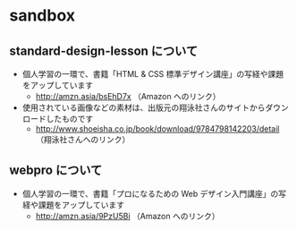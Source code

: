 # sandbox
## standard-design-lesson について
- 個人学習の一環で、書籍「HTML & CSS 標準デザイン講座」の写経や課題をアップしています
    - http://amzn.asia/bsEhD7x （Amazon へのリンク）
- 使用されている画像などの素材は、出版元の翔泳社さんのサイトからダウンロードしたものです
    - http://www.shoeisha.co.jp/book/download/9784798142203/detail （翔泳社さんへのリンク）

## webpro について
- 個人学習の一環で、書籍「プロになるための Web デザイン入門講座」の写経や課題をアップしています
    - http://amzn.asia/9PzU5Bi （Amazon へのリンク）
